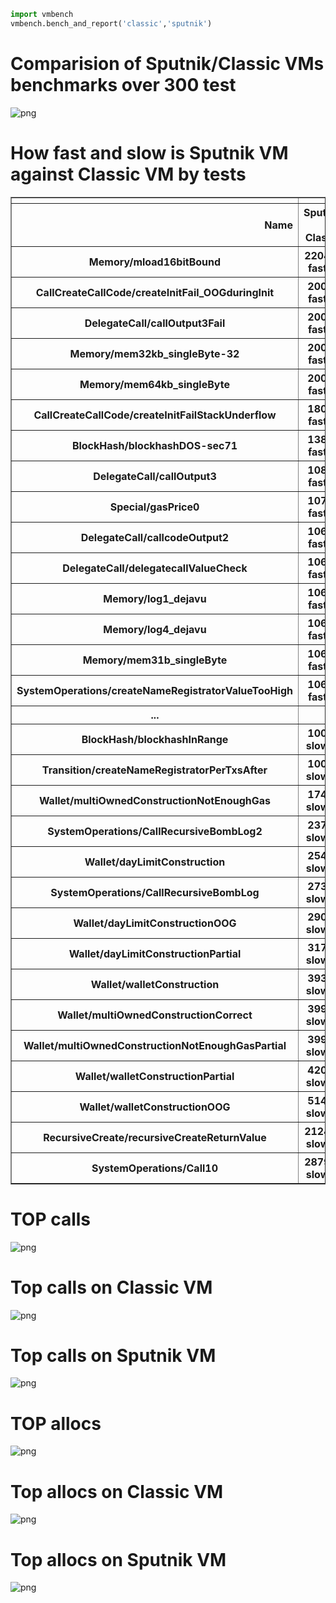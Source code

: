 

```python
import vmbench
vmbench.bench_and_report('classic','sputnik')
```


# Comparision of Sputnik/Classic VMs benchmarks over 300 test



![png](vmbench_files/vmbench_0_1.png)



# How fast and slow is Sputnik VM against Classic VM by tests



<div>
<style scoped>
    .dataframe tbody tr th:only-of-type {
        vertical-align: middle;
    }

    .dataframe tbody tr th {
        vertical-align: top;
    }

    .dataframe thead th {
        text-align: right;
    }
</style>
<table border="1" class="dataframe">
  <thead>
    <tr style="text-align: right;">
      <th></th>
      <th></th>
      <th></th>
      <th></th>
    </tr>
    <tr>
      <th>Name</th>
      <th>Sputnik vs Classic</th>
      <th>Sputnik</th>
      <th>Classic</th>
    </tr>
  </thead>
  <tbody>
    <tr>
      <th>Memory/mload16bitBound</th>
      <th>2204% faster</th>
      <th>0.001s</th>
      <th>0.023s</th>
    </tr>
    <tr>
      <th>CallCreateCallCode/createInitFail_OOGduringInit</th>
      <th>200% faster</th>
      <th>0.001s</th>
      <th>0.003s</th>
    </tr>
    <tr>
      <th>DelegateCall/callOutput3Fail</th>
      <th>200% faster</th>
      <th>0.001s</th>
      <th>0.003s</th>
    </tr>
    <tr>
      <th>Memory/mem32kb_singleByte-32</th>
      <th>200% faster</th>
      <th>0.001s</th>
      <th>0.003s</th>
    </tr>
    <tr>
      <th>Memory/mem64kb_singleByte</th>
      <th>200% faster</th>
      <th>0.001s</th>
      <th>0.003s</th>
    </tr>
    <tr>
      <th>CallCreateCallCode/createInitFailStackUnderflow</th>
      <th>180% faster</th>
      <th>0.001s</th>
      <th>0.003s</th>
    </tr>
    <tr>
      <th>BlockHash/blockhashDOS-sec71</th>
      <th>138% faster</th>
      <th>1.419s</th>
      <th>3.385s</th>
    </tr>
    <tr>
      <th>DelegateCall/callOutput3</th>
      <th>108% faster</th>
      <th>0.001s</th>
      <th>0.002s</th>
    </tr>
    <tr>
      <th>Special/gasPrice0</th>
      <th>107% faster</th>
      <th>0.001s</th>
      <th>0.002s</th>
    </tr>
    <tr>
      <th>DelegateCall/callcodeOutput2</th>
      <th>106% faster</th>
      <th>0.001s</th>
      <th>0.002s</th>
    </tr>
    <tr>
      <th>DelegateCall/delegatecallValueCheck</th>
      <th>106% faster</th>
      <th>0.001s</th>
      <th>0.002s</th>
    </tr>
    <tr>
      <th>Memory/log1_dejavu</th>
      <th>106% faster</th>
      <th>0.001s</th>
      <th>0.002s</th>
    </tr>
    <tr>
      <th>Memory/log4_dejavu</th>
      <th>106% faster</th>
      <th>0.001s</th>
      <th>0.002s</th>
    </tr>
    <tr>
      <th>Memory/mem31b_singleByte</th>
      <th>106% faster</th>
      <th>0.001s</th>
      <th>0.002s</th>
    </tr>
    <tr>
      <th>SystemOperations/createNameRegistratorValueTooHigh</th>
      <th>106% faster</th>
      <th>0.001s</th>
      <th>0.002s</th>
    </tr>
    <tr>
      <th>...</th>
      <th></th>
      <th></th>
      <th></th>
    </tr>
    <tr>
      <th>BlockHash/blockhashInRange</th>
      <th>100% slower</th>
      <th>0.004s</th>
      <th>0.002s</th>
    </tr>
    <tr>
      <th>Transition/createNameRegistratorPerTxsAfter</th>
      <th>100% slower</th>
      <th>0.002s</th>
      <th>0.001s</th>
    </tr>
    <tr>
      <th>Wallet/multiOwnedConstructionNotEnoughGas</th>
      <th>174% slower</th>
      <th>0.011s</th>
      <th>0.004s</th>
    </tr>
    <tr>
      <th>SystemOperations/CallRecursiveBombLog2</th>
      <th>237% slower</th>
      <th>5.237s</th>
      <th>1.550s</th>
    </tr>
    <tr>
      <th>Wallet/dayLimitConstruction</th>
      <th>254% slower</th>
      <th>0.018s</th>
      <th>0.005s</th>
    </tr>
    <tr>
      <th>SystemOperations/CallRecursiveBombLog</th>
      <th>273% slower</th>
      <th>5.726s</th>
      <th>1.535s</th>
    </tr>
    <tr>
      <th>Wallet/dayLimitConstructionOOG</th>
      <th>290% slower</th>
      <th>0.012s</th>
      <th>0.003s</th>
    </tr>
    <tr>
      <th>Wallet/dayLimitConstructionPartial</th>
      <th>317% slower</th>
      <th>0.017s</th>
      <th>0.004s</th>
    </tr>
    <tr>
      <th>Wallet/walletConstruction</th>
      <th>393% slower</th>
      <th>0.025s</th>
      <th>0.005s</th>
    </tr>
    <tr>
      <th>Wallet/multiOwnedConstructionCorrect</th>
      <th>399% slower</th>
      <th>0.015s</th>
      <th>0.003s</th>
    </tr>
    <tr>
      <th>Wallet/multiOwnedConstructionNotEnoughGasPartial</th>
      <th>399% slower</th>
      <th>0.015s</th>
      <th>0.003s</th>
    </tr>
    <tr>
      <th>Wallet/walletConstructionPartial</th>
      <th>420% slower</th>
      <th>0.026s</th>
      <th>0.005s</th>
    </tr>
    <tr>
      <th>Wallet/walletConstructionOOG</th>
      <th>514% slower</th>
      <th>0.025s</th>
      <th>0.004s</th>
    </tr>
    <tr>
      <th>RecursiveCreate/recursiveCreateReturnValue</th>
      <th>2124% slower</th>
      <th>33.408s</th>
      <th>1.502s</th>
    </tr>
    <tr>
      <th>SystemOperations/Call10</th>
      <th>2879% slower</th>
      <th>0.596s</th>
      <th>0.020s</th>
    </tr>
  </tbody>
</table>
</div>



# TOP calls



![png](vmbench_files/vmbench_0_5.png)



# Top calls on Classic VM



![png](vmbench_files/vmbench_0_7.png)



# Top calls on Sputnik VM



![png](vmbench_files/vmbench_0_9.png)



# TOP allocs



![png](vmbench_files/vmbench_0_11.png)



# Top allocs on Classic VM



![png](vmbench_files/vmbench_0_13.png)



# Top allocs on Sputnik VM



![png](vmbench_files/vmbench_0_15.png)

